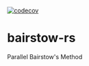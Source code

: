 [![codecov](https://codecov.io/gh/luk036/bairstow-rs/branch/master/graph/badge.svg?token=1qz6WD6Rs5)](https://codecov.io/gh/luk036/bairstow-rs)

# bairstow-rs
Parallel Bairstow's Method
